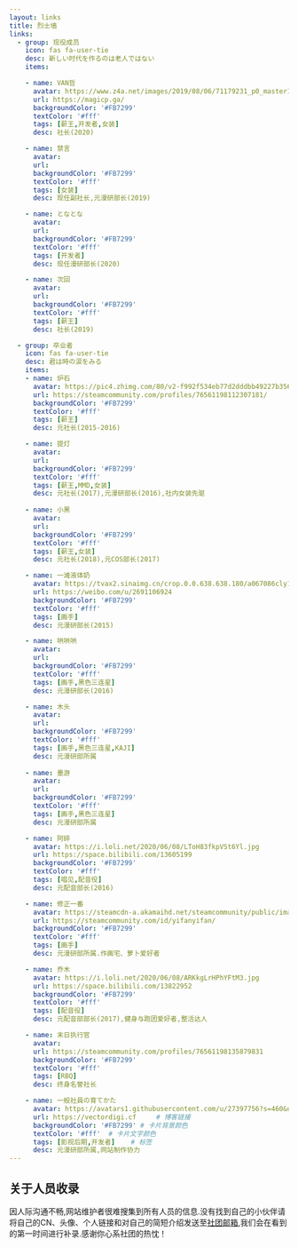 ```yaml
---
layout: links
title: 烈士墙
links:
  - group: 现役成员
    icon: fas fa-user-tie
    desc: 新しい时代を作るのは老人ではない
    items:

    - name: VAN哲
      avatar: https://www.z4a.net/images/2019/08/06/71179231_p0_master1200.md.jpg
      url: https://magicp.ga/
      backgroundColor: '#FB7299'
      textColor: '#fff'
      tags: [薪王,开发者,女装]
      desc: 社长(2020)

    - name: 禁言
      avatar: 
      url: 
      backgroundColor: '#FB7299'
      textColor: '#fff'
      tags: [女装]
      desc: 现任副社长,元漫研部长(2019)

    - name: となとな
      avatar: 
      url: 
      backgroundColor: '#FB7299'
      textColor: '#fff'
      tags: [开发者]
      desc: 现任漫研部长(2020)

    - name: 次回
      avatar: 
      url: 
      backgroundColor: '#FB7299'
      textColor: '#fff'
      tags: [薪王]
      desc: 社长(2019)

  - group: 卒业者
    icon: fas fa-user-tie
    desc: 君は時の涙をみる
    items:
    - name: 炉石
      avatar: https://pic4.zhimg.com/80/v2-f992f534eb77d2dddbb49227b356d54f_720w.jpg
      url: https://steamcommunity.com/profiles/76561198112307181/
      backgroundColor: '#FB7299'
      textColor: '#fff'
      tags: [薪王]
      desc: 元社长(2015-2016)

    - name: 提灯
      avatar: 
      url: 
      backgroundColor: '#FB7299'
      textColor: '#fff'
      tags: [薪王,MMD,女装]
      desc: 元社长(2017),元漫研部长(2016),社内女装先驱
      
    - name: 小黑
      avatar: 
      url: 
      backgroundColor: '#FB7299'
      textColor: '#fff'
      tags: [薪王,女装]
      desc: 元社长(2018),元COS部长(2017)

    - name: 一滩液体奶
      avatar: https://tvax2.sinaimg.cn/crop.0.0.638.638.180/a067086cly1g1pykw8seoj20hs0hs771.jpg?KID=imgbed,tva&Expires=1591551421&ssig=z42sdX2%2FuK
      url: https://weibo.com/u/2691106924
      backgroundColor: '#FB7299'
      textColor: '#fff'
      tags: [画手]
      desc: 元漫研部长(2015)

    - name: 哄哄哄
      avatar: 
      url: 
      backgroundColor: '#FB7299'
      textColor: '#fff'
      tags: [画手,黑色三连星]
      desc: 元漫研部长(2016)

    - name: 木头
      avatar: 
      url: 
      backgroundColor: '#FB7299'
      textColor: '#fff'
      tags: [画手,黑色三连星,KAJI]
      desc: 元漫研部所属
    
    - name: 墨游
      avatar: 
      url: 
      backgroundColor: '#FB7299'
      textColor: '#fff'
      tags: [画手,黑色三连星]
      desc: 元漫研部所属

    - name: 阿碎
      avatar: https://i.loli.net/2020/06/08/LToH83fkpVSt6Yl.jpg
      url: https://space.bilibili.com/13605199
      backgroundColor: '#FB7299'
      textColor: '#fff'
      tags: [唱见,配音役]
      desc: 元配音部长(2016)

    - name: 修正一番
      avatar: https://steamcdn-a.akamaihd.net/steamcommunity/public/images/avatars/cc/cc448d56ff4b4e86d005e3bf3abeb7ec26ed6746_full.jpg
      url: https://steamcommunity.com/id/yifanyifan/
      backgroundColor: '#FB7299'
      textColor: '#fff'
      tags: [画手]
      desc: 元漫研部所属.作画宅、萝卜爱好者

    - name: 乔木
      avatar: https://i.loli.net/2020/06/08/ARKkgLrHPhYFtM3.jpg
      url: https://space.bilibili.com/13822952
      backgroundColor: '#FB7299'
      textColor: '#fff'
      tags: [配音役]
      desc: 元配音部部长(2017),健身与跑团爱好者,整活达人

    - name: 末日执行官
      avatar: 
      url: https://steamcommunity.com/profiles/76561198135879831
      backgroundColor: '#FB7299'
      textColor: '#fff'
      tags: [RBQ]
      desc: 终身名誉社长

    - name: 一般社員の育てかた
      avatar: https://avatars1.githubusercontent.com/u/27397756?s=460&u=e02f28d9dad35bbb38ba66cad8df3669332c68a8&v=4  # 头像链接
      url: https://vectordigi.cf     # 博客链接
      backgroundColor: '#FB7299' # 卡片背景颜色
      textColor: '#fff'  # 卡片文字颜色
      tags: [影视后期,开发者]    # 标签
      desc: 元漫研部所属,网站制作协力
---
```


## 关于人员收录
因人际沟通不畅,网站维护者很难搜集到所有人员的信息.没有找到自己的小伙伴请将自己的CN、头像、个人链接和对自己的简短介绍发送至[社团邮箱](mailto:suishika@disroot.org),我们会在看到的第一时间进行补录.感谢你心系社团的热忱！